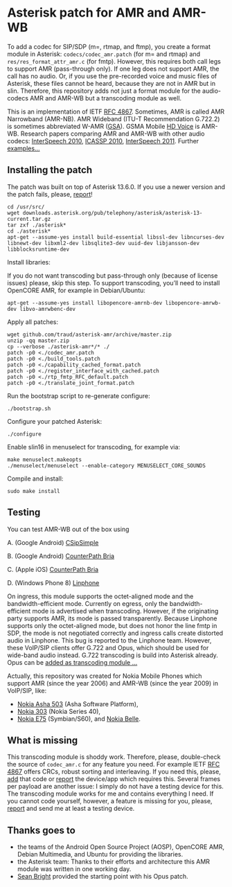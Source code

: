# Asterisk patch for AMR and AMR-WB

To add a codec for SIP/SDP (m=, rtmap, and ftmp), you create a format module in Asterisk: `codecs/codec_amr.patch` (for m= and rtmap) and `res/res_format_attr_amr.c` (for fmtp). However, this requires both call legs to support AMR (pass-through only). If one leg does not support AMR, the call has no audio. Or, if you use the pre-recorded voice and music files of Asterisk, these files cannot be heard, because they are not in AMR but in slin. Therefore, this repository adds not just a format module for the audio-codecs AMR and AMR-WB but a transcoding module as well.

This is an implementation of IETF [RFC 4867](http://tools.ietf.org/html/rfc4867). Sometimes, AMR is called AMR Narrowband (AMR-NB). AMR Wideband (ITU-T Recommendation G.722.2) is sometimes abbreviated W-AMR ([GSA](http://www.gsacom.com/hdvoice/)). GSMA Mobile [HD Voice](https://www.youtube.com/playlist?&list=PLj1MyDu3jckpSciPQ1Max0W6HDSaY8-n4) is AMR-WB. Research papers comparing AMR and AMR-WB with other audio codecs: [InterSpeech 2010](http://research.nokia.com/files/public/%5B12%5D_Interspeech%202010_Voice%20Quality%20Evaluation%20of%20Recent%20Open%20Source%20Codecs.pdf), [ICASSP 2010](http://research.nokia.com/files/public/%5B11%5D_ICASSP2010_Voice%20Quality%20Evaluation%20of%20Various%20Codecs.pdf), [InterSpeech 2011](http://research.nokia.com/files/public/%5B16%5D_InterSpeech2011_Voice_Quality_Characterization_of_IETF_Opus_Codec.pdf). Further [examples…](http://www.voiceage.com/Audio-Samples-Listening-Room.html)

## Installing the patch

The patch was built on top of Asterisk 13.6.0. If you use a newer version and the patch fails, please, [report](http://help.github.com/articles/creating-an-issue/)!

    cd /usr/src/
    wget downloads.asterisk.org/pub/telephony/asterisk/asterisk-13-current.tar.gz
    tar zxf ./asterisk*
    cd ./asterisk*
    apt-get --assume-yes install build-essential libssl-dev libncurses-dev libnewt-dev libxml2-dev libsqlite3-dev uuid-dev libjansson-dev libblocksruntime-dev

Install libraries:

If you do not want transcoding but pass-through only (because of license issues) please, skip this step. To support transcoding, you’ll need to install OpenCORE AMR, for example in Debian/Ubuntu:

    apt-get --assume-yes install libopencore-amrnb-dev libopencore-amrwb-dev libvo-amrwbenc-dev

Apply all patches:

    wget github.com/traud/asterisk-amr/archive/master.zip
    unzip -qq master.zip
    cp --verbose ./asterisk-amr*/* ./
    patch -p0 <./codec_amr.patch
    patch -p0 <./build_tools.patch
    patch -p0 <./capability_cached_format.patch
    patch -p0 <./register_interface_with_cached.patch
    patch -p0 <./rtp_fmtp_RFC_default.patch
    patch -p0 <./translate_joint_format.patch

Run the bootstrap script to re-generate configure:

    ./bootstrap.sh

Configure your patched Asterisk:

    ./configure

Enable slin16 in menuselect for transcoding, for example via:

    make menuselect.makeopts
    ./menuselect/menuselect --enable-category MENUSELECT_CORE_SOUNDS

Compile and install:

    sudo make install

## Testing
You can test AMR-WB out of the box using

A.  (Google Android) [CSipSimple](http://play.google.com/store/apps/details?id=com.csipsimple)

B.  (Google Android) [CounterPath Bria](http://play.google.com/store/apps/details?id=com.bria.voip)

C.  (Apple iOS) [CounterPath Bria](http://itunes.apple.com/app/bria-iphone-edition-voip-softphone/id373968636)

D.  (Windows Phone 8) [Linphone](http://www.windowsphone.com/s?appId=99661466-8c5c-489b-a567-569c1f480d29)

On ingress, this module supports the octet-aligned mode and the bandwidth-efficient mode. Currently on egress, only the bandwidth-efficient mode is advertised when transcoding. However, if the originating party supports AMR, its mode is passed transparently. Because Linphone supports only the octet-aligned mode, but does not honor the line fmtp in SDP, the mode is not negotiated correctly and ingress calls create distorted audio in Linphone. This bug is reported to the Linphone team. However, these VoIP/SIP clients offer G.722 and Opus, which should be used for wide-band audio instead. G.722 transcoding is build into Asterisk already. Opus can be [added as transcoding module …](http://github.com/seanbright/asterisk-opus/)

Actually, this repository was created for Nokia Mobile Phones which support AMR (since the year 2006) and AMR-WB (since the year 2009) in VoIP/SIP, like:

* [Nokia Asha 503](http://www.gsmarena.com/nokia_asha_503-5794.php) (Asha Software Platform),
* [Nokia 303](http://www.gsmarena.com/nokia_asha_303-4278.php) (Nokia Series 40),
* [Nokia E75](http://www.gsmarena.com/nokia_e75-2688.php) (Symbian/S60), and [Nokia Belle](http://www.gsmarena.com/results.php3?sOSes=5&sOSversions=5400).

## What is missing
This transcoding module is shoddy work. Therefore, please, double-check the source of `codec_amr.c` for any feature you need. For example IETF [RFC 4867](http://tools.ietf.org/html/rfc4867) offers CRCs, robust sorting and interleaving. If you need this, please, [add](http://help.github.com/articles/using-pull-requests/) that code or [report](http://help.github.com/articles/creating-an-issue/) the device/app which requires this. Several frames per payload are another issue: I simply do not have a testing device for this. The transcoding module works for me and contains everything I need. If you cannot code yourself, however, a feature is missing for you, please, [report](http://help.github.com/articles/creating-an-issue/) and send me at least a testing device.

## Thanks goes to
* the teams of the Android Open Source Project (AOSP), OpenCORE AMR, Debian Multimedia, and Ubuntu for providing the libraries.
* the Asterisk team: Thanks to their efforts and architecture this AMR module was written in one working day.
* [Sean Bright](http://github.com/seanbright/asterisk-opus/) provided the starting point with his Opus patch.